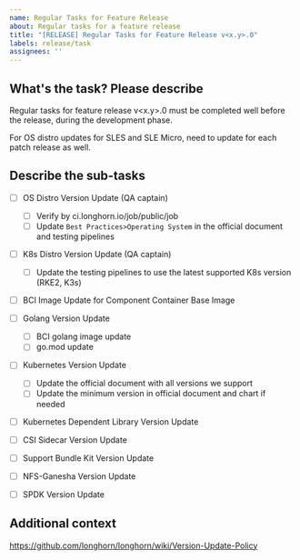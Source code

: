 ```yaml
---
name: Regular Tasks for Feature Release
about: Regular tasks for a feature release
title: "[RELEASE] Regular Tasks for Feature Release v<x.y>.0"
labels: release/task
assignees: ''
---
```


## What's the task? Please describe

Regular tasks for feature release v<x.y>.0 must be completed well before the release, during the development phase.

For OS distro updates for SLES and SLE Micro, need to update for each patch release as well. 

## Describe the sub-tasks

- [ ] OS Distro Version Update (QA captain)
  - [ ] Verify by ci.longhorn.io/job/public/job
  - [ ] Update `Best Practices>Operating System` in the official document and testing pipelines

- [ ] K8s Distro Version Update (QA captain)
  - [ ] Update the testing pipelines to use the latest supported K8s version (RKE2, K3s)

- [ ] BCI Image Update for Component Container Base Image

- [ ] Golang Version Update
  - [ ] BCI golang image update
  - [ ] go.mod update

- [ ] Kubernetes Version Update 
  - [ ] Update the official document with all versions we support
  - [ ] Update the minimum version in official document and chart if needed

- [ ] Kubernetes Dependent Library Version Update

- [ ] CSI Sidecar Version Update

- [ ] Support Bundle Kit Version Update

- [ ] NFS-Ganesha Version Update

- [ ] SPDK Version Update

## Additional context

https://github.com/longhorn/longhorn/wiki/Version-Update-Policy
